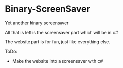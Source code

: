 Binary-ScreenSaver
==================

Yet another binary screensaver

All that is left is the screensaver part
which will be in c#

The website part is for fun, just like everything else.

ToDo:
<ul>
<li>Make the website into a screensaver with c#</li>
</ul>
